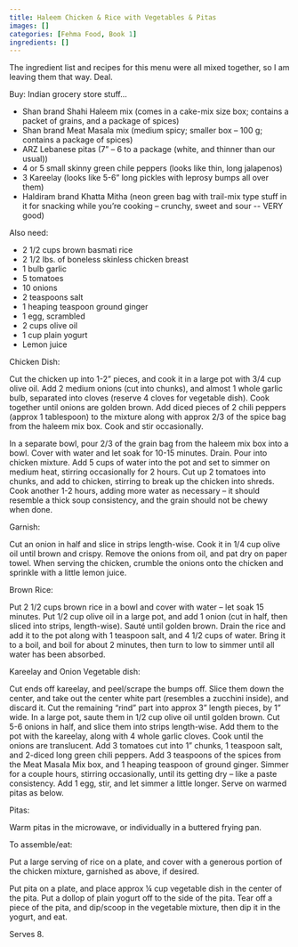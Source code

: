 ```yaml
---
title: Haleem Chicken & Rice with Vegetables & Pitas
images: []
categories: [Fehma Food, Book 1]
ingredients: []
---
```


The ingredient list and recipes for this menu were all mixed together,
so I am leaving them that way. Deal.

Buy: Indian grocery store stuff…

-   Shan brand Shahi Haleem mix (comes in a cake-mix size box; contains
    a packet of grains, and a package of spices)
-   Shan brand Meat Masala mix (medium spicy; smaller box – 100 g;
    contains a package of spices)
-   ARZ Lebanese pitas (7” – 6 to a package (white, and thinner than our
    usual))
-   4 or 5 small skinny green chile peppers (looks like thin, long
    jalapenos)
-   3 Kareelay (looks like 5-6” long pickles with leprosy bumps all over
    them)
-   Haldiram brand Khatta Mitha (neon green bag with trail-mix type
    stuff in it for snacking while you’re cooking – crunchy, sweet and
    sour -- VERY good)

Also need:

-   2 1/2 cups brown basmati rice
-   2 1/2 lbs. of boneless skinless chicken breast
-   1 bulb garlic
-   5 tomatoes
-   10 onions
-   2 teaspoons salt
-   1 heaping teaspoon ground ginger
-   1 egg, scrambled
-   2 cups olive oil
-   1 cup plain yogurt
-   Lemon juice

Chicken Dish:

Cut the chicken up into 1-2” pieces, and cook it in a large pot with 3/4
cup olive oil. Add 2 medium onions (cut into chunks), and almost 1 whole
garlic bulb, separated into cloves (reserve 4 cloves for vegetable
dish). Cook together until onions are golden brown. Add diced pieces of
2 chili peppers (approx 1 tablespoon) to the mixture along with approx
2/3 of the spice bag from the haleem mix box. Cook and stir
occasionally.

In a separate bowl, pour 2/3 of the grain bag from the haleem mix box
into a bowl. Cover with water and let soak for 10-15 minutes. Drain.
Pour into chicken mixture. Add 5 cups of water into the pot and set to
simmer on medium heat, stirring occasionally for 2 hours. Cut up 2
tomatoes into chunks, and add to chicken, stirring to break up the
chicken into shreds. Cook another 1-2 hours, adding more water as
necessary – it should resemble a thick soup consistency, and the grain
should not be chewy when done.

Garnish:

Cut an onion in half and slice in strips length-wise. Cook it in 1/4 cup
olive oil until brown and crispy. Remove the onions from oil, and pat
dry on paper towel. When serving the chicken, crumble the onions onto
the chicken and sprinkle with a little lemon juice.

Brown Rice:

Put 2 1/2 cups brown rice in a bowl and cover with water – let soak 15
minutes. Put 1/2 cup olive oil in a large pot, and add 1 onion (cut in
half, then sliced into strips, length-wise). Sauté until golden brown.
Drain the rice and add it to the pot along with 1 teaspoon salt, and 4
1/2 cups of water. Bring it to a boil, and boil for about 2 minutes,
then turn to low to simmer until all water has been absorbed.

Kareelay and Onion Vegetable dish:

Cut ends off kareelay, and peel/scrape the bumps off. Slice them down
the center, and take out the center white part (resembles a zucchini
inside), and discard it. Cut the remaining “rind” part into approx 3”
length pieces, by 1” wide. In a large pot, saute them in 1/2 cup olive
oil until golden brown. Cut 5-6 onions in half, and slice them into
strips length-wise. Add them to the pot with the kareelay, along with 4
whole garlic cloves. Cook until the onions are translucent. Add 3
tomatoes cut into 1” chunks, 1 teaspoon salt, and 2-diced long green
chili peppers. Add 3 teaspoons of the spices from the Meat Masala Mix
box, and 1 heaping teaspoon of ground ginger. Simmer for a couple hours,
stirring occasionally, until its getting dry – like a paste consistency.
Add 1 egg, stir, and let simmer a little longer. Serve on warmed pitas
as below.

Pitas:

Warm pitas in the microwave, or individually in a buttered frying pan.

To assemble/eat:

Put a large serving of rice on a plate, and cover with a generous
portion of the chicken mixture, garnished as above, if desired.

Put pita on a plate, and place approx ¼ cup vegetable dish in the center
of the pita. Put a dollop of plain yogurt off to the side of the pita.
Tear off a piece of the pita, and dip/scoop in the vegetable mixture,
then dip it in the yogurt, and eat.

Serves 8.

 
